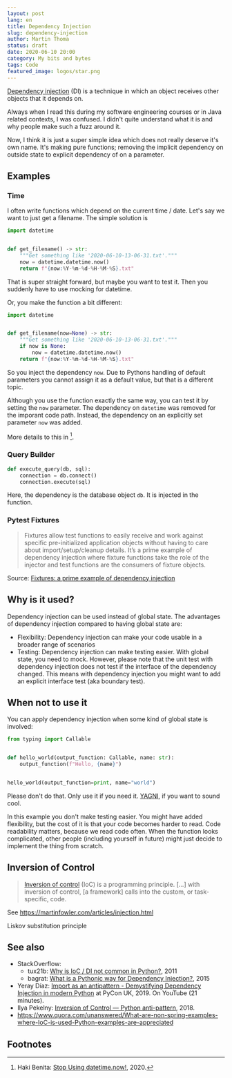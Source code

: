 ```yaml
---
layout: post
lang: en
title: Dependency Injection
slug: dependency-injection
author: Martin Thoma
status: draft
date: 2020-06-10 20:00
category: My bits and bytes
tags: Code
featured_image: logos/star.png
---
```

[Dependency injection](https://en.wikipedia.org/wiki/Dependency_injection) (DI)
is a technique in which an object receives other objects that it depends on.

Always when I read this during my software engineering courses or in Java
related contexts, I was confused. I didn't quite understand what it is and why
people make such a fuzz around it.

Now, I think it is just a super simple idea which does not really deserve it's
own name. It's making pure functions; removing the implicit dependency on outside
state to explicit dependency of on a parameter.




## Examples

### Time

I often write functions which depend on the current time / date. Let's say
we want to just get a filename. The simple solution is

```python
import datetime


def get_filename() -> str:
    """Get something like '2020-06-10-13-06-31.txt'."""
    now = datetime.datetime.now()
    return f"{now:%Y-%m-%d-%H-%M-%S}.txt"
```

That is super straight forward, but maybe you want to test it. Then you
suddenly have to use mocking for datetime.

Or, you make the function a bit different:

```python
import datetime


def get_filename(now=None) -> str:
    """Get something like '2020-06-10-13-06-31.txt'."""
    if now is None:
        now = datetime.datetime.now()
    return f"{now:%Y-%m-%d-%H-%M-%S}.txt"
```

So you inject the dependency `now`. Due to Pythons handling of default
parameters you cannot assign it as a default value, but that is a different
topic.

Although you use the function exactly the same way, you can test it by setting
the `now` parameter. The dependency on `datetime` was removed for the imporant
code path. Instead, the dependency on an explicitly set parameter `now` was
added.

More details to this in [^1].


### Query Builder

```python
def execute_query(db, sql):
    connection = db.connect()
    connection.execute(sql)
```

Here, the dependency is the database object `db`. It is injected in the
function.

### Pytest Fixtures

> Fixtures allow test functions to easily receive and work against specific
> pre-initialized application objects without having to care about
> import/setup/cleanup details. It’s a prime example of dependency injection
> where fixture functions take the role of the injector and test functions are
> the consumers of fixture objects.

Source: [Fixtures: a prime example of dependency injection](https://docs.pytest.org/en/stable/fixture.html#fixtures-a-prime-example-of-dependency-injection)


## Why is it used?

Dependency injection can be used instead of global state. The advantages of
dependency injection compared to having global state are:

* Flexibility: Dependency injection can make your code usable in a broader
  range of scenarios
* Testing: Dependency injection can make testing easier. With global state, you
  need to mock. However, please note that the unit test with dependency
  injection does not test if the interface of the dependency changed. This
  means with dependency injection you might want to add an explicit interface
  test (aka boundary test).


## When not to use it

You can apply dependency injection when some kind of global state is involved:

```python
from typing import Callable


def hello_world(output_function: Callable, name: str):
    output_function(f"Hello, {name}")


hello_world(output_function=print, name="world")
```

Please don't do that. Only use it if you need it. [YAGNI](https://en.wikipedia.org/wiki/You_aren%27t_gonna_need_it),
if you want to sound cool.

In this example you don't make testing easier. You might have added
flexibility, but the cost of it is that your code becomes harder to read. Code
readability matters, because we read code often. When the function looks
complicated, other people (including yourself in future) might just decide to
implement the thing from scratch.


## Inversion of Control

> [Inversion of control](https://en.wikipedia.org/wiki/Inversion_of_control)
> (IoC) is a programming principle. [...] with inversion of control,
> [a framework] calls into the custom, or task-specific, code.

See https://martinfowler.com/articles/injection.html

Liskov substitution principle

## See also

* StackOverflow:
    * tux21b: [Why is IoC / DI not common in Python?](https://stackoverflow.com/q/2461702/562769), 2011
    * bagrat: [What is a Pythonic way for Dependency Injection?](https://stackoverflow.com/q/31678827/562769), 2015
* Yeray Díaz: [Import as an antipattern - Demystifying Dependency Injection in modern Python](https://www.youtube.com/watch?v=qkGxy4c64Jg) at PyCon UK, 2019. On YouTube (21 minutes).
* Ilya Pekelny: [Inversion of Control — Python anti-pattern](https://medium.com/@pekelny/inversion-of-control-python-anti-pattern-eff3943f64f), 2018.
* https://www.quora.com/unanswered/What-are-non-spring-examples-where-IoC-is-used-Python-examples-are-appreciated


## Footnotes

[^1]: Haki Benita: [Stop Using datetime.now!](https://hakibenita.com/python-dependency-injection), 2020.
